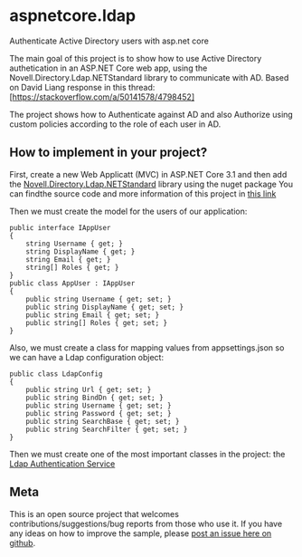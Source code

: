 # aspnetcore.ldap
Authenticate Active Directory users with asp.net core

The main goal of this project is to show how to use Active Directory authetication in an ASP.NET Core web app, using the Novell.Directory.Ldap.NETStandard library to communicate with AD.
Based on David Liang response in this thread: [https://stackoverflow.com/a/50141578/4798452]

The project shows how to Authenticate against AD and also Authorize  using custom policies according to the role of each user in AD.


## How to implement in your project?
First, create a new Web Applicatt (MVC) in ASP.NET Core 3.1 and then   add the [Novell.Directory.Ldap.NETStandard](https://www.nuget.org/packages/Novell.Directory.Ldap.NETStandard/) library using the nuget package
You can findthe source code and more information of this project in [this link](https://github.com/dsbenghe/Novell.Directory.Ldap.NETStandard)

Then we must create the model for the users of our application:

    public interface IAppUser
    {
        string Username { get; }
        string DisplayName { get; }
        string Email { get; }
        string[] Roles { get; }
    }
    public class AppUser : IAppUser
    {
        public string Username { get; set; }
        public string DisplayName { get; set; }
        public string Email { get; set; }
        public string[] Roles { get; set; }
    }
Also, we must create a class for mapping values from appsettings.json so we can have a Ldap configuration object:

    public class LdapConfig
    {
        public string Url { get; set; }
        public string BindDn { get; set; }
        public string Username { get; set; }
        public string Password { get; set; }
        public string SearchBase { get; set; }
        public string SearchFilter { get; set; }
    }
Then we must create one of the most important classes in the project: the [Ldap Authentication Service](https://github.com/hgdiaz/aspnetcore.ldap/tree/master/aspnetcore.ldap/aspnetcore.ldap/Services)



## Meta

This is an open source project that welcomes contributions/suggestions/bug reports from those who use it. If you have any ideas on how to improve the sample, please [post an issue here on github](https://github.com/hgdiaz/aspnetcore.ldap/issues). 
